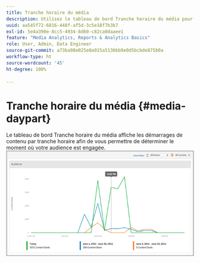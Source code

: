 ```yaml
---
title: Tranche horaire du média
description: Utilisez le tableau de bord Tranche horaire du média pour afficher les démarrages de contenu par tranche horaire et analyser le moment où votre audience est engagée.
uuid: aa545f72-6816-448f-af5d-3c5e18f7b3b7
exl-id: 5e4a390e-8cc5-4934-8d60-c82ca0daaee1
feature: "Media Analytics, Reports & Analytics Basics"
role: User, Admin, Data Engineer
source-git-commit: a73ba98e025e0a915a5136bb9e0d5bcbde875b0a
workflow-type: ht
source-wordcount: '45'
ht-degree: 100%

---
```


# Tranche horaire du média {#media-daypart}

Le tableau de bord Tranche horaire du média affiche les démarrages de contenu par tranche horaire afin de vous permettre de déterminer le moment où votre audience est engagée. ![](assets/video-daypart-report.png)
